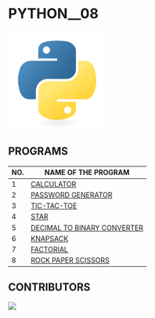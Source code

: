 # PYTHON__08
<img src="https://raw.githubusercontent.com/devicons/devicon/master/icons/python/python-original.svg" alt="python" width="200" height="200">

 ## PROGRAMS

| NO.| NAME OF THE PROGRAM |
| --- | --- |
| 1 | [CALCULATOR](https://github.com/ASHISH-28-02/PYTHON__08/blob/main/Calculator.py)|
| 2 | [PASSWORD GENERATOR](https://github.com/ASHISH-28-02/PYTHON__08/blob/main/Password.py)|
| 3 | [TIC-TAC-TOE](https://github.com/ASHISH-28-02/PYTHON__08/blob/main/Tic-Tac-Toe.py)|
| 4 | [STAR](https://github.com/ASHISH-28-02/PYTHON__08/blob/main/Star.py)|
| 5 | [DECIMAL TO BINARY CONVERTER](https://github.com/ASHISH-28-02/PYTHON__08/blob/main/ConvertDecimalToBinary.py)|
| 6 | [KNAPSACK](https://github.com/ASHISH-28-02/PYTHON__08/blob/main/KnapSack.py)|
| 7 | [FACTORIAL](https://github.com/ASHISH-28-02/PYTHON__08/blob/main/Factorial.py)|
| 8 | [ROCK PAPER SCISSORS]()|

 ## CONTRIBUTORS
 <a href="https://github.com/ASHISH-28-02/PYTHON__08/graphs/contributors">
  <img src="https://contrib.rocks/image?repo=ASHISH-28-02/PYTHON__08" />
</a>
